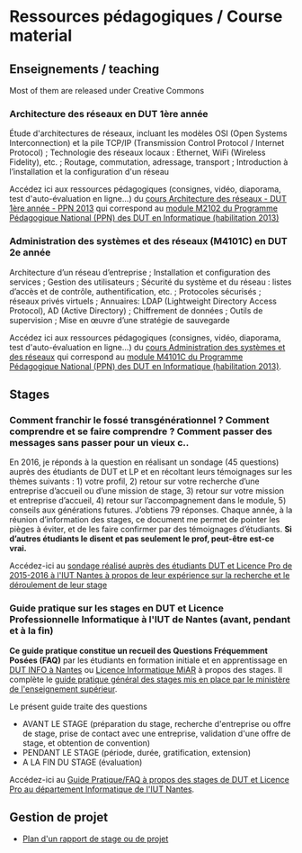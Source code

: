 # Ressources pédagogiques / Course material

## Enseignements / teaching

Most of them are released under Creative Commons

### Architecture des réseaux en DUT 1ère année

Étude  d'architectures  de  réseaux,  incluant  les  modèles  OSI  (Open  Systems  Interconnection)  et  la  pile  TCP/IP (Transmission Control Protocol / Internet Protocol) ;     Technologie des réseaux locaux : Ethernet, WiFi (Wireless Fidelity), etc. ;     Routage, commutation, adressage, transport  ;     Introduction à l’installation et la configuration d'un réseau 

Accédez ici aux ressources pédagogiques (consignes, vidéo, diaporama, test d'auto-évaluation en ligne...) du [cours Architecture des réseaux - DUT 1ère année - PPN 2013](https://madoc.univ-nantes.fr/course/view.php?id=29848) qui correspond au [module M2102 du Programme Pédagogique National (PPN) des DUT en Informatique (habilitation 2013)](https://cache.media.enseignementsup-recherche.gouv.fr/file/25/09/7/PPN_INFORMATIQUE_256097.pdf)


### Administration des systèmes et des réseaux (M4101C) en DUT 2e année

Architecture d’un réseau d’entreprise ;  Installation et configuration des services ; Gestion     des     utilisateurs ; Sécurité du système et du réseau : listes d’accès et de contrôle, authentification, etc. ; Protocoles sécurisés ;  réseaux privés virtuels ; Annuaires: LDAP (Lightweight Directory Access Protocol), AD (Active Directory) ; Chiffrement de données ; Outils     de     supervision ; Mise en œuvre d’une stratégie de sauvegarde 

Accédez ici aux ressources pédagogiques (consignes, vidéo, diaporama, test d'auto-évaluation en ligne...) du [cours Administration des systèmes et des réseaux](https://madoc.univ-nantes.fr/course/view.php?id=29848) qui correspond au [module M4101C du Programme Pédagogique National (PPN) des DUT en Informatique (habilitation 2013)](http://iut-informatique.fr/docs/ppn/fr.pdf).


## Stages

### Comment franchir le fossé transgénérationnel ? Comment comprendre et se faire comprendre ? Comment passer des messages sans passer pour un vieux c..

En 2016, je réponds à la question en réalisant un sondage (45 questions) auprès des étudiants de DUT et LP et en récoltant leurs témoignages sur les thèmes suivants : 1) votre profil, 2) retour sur votre recherche d’une entreprise d’accueil ou d’une mission de stage, 3) retour sur votre mission et entreprise d’accueil, 4) retour sur l’accompagnement dans le module, 5) conseils aux générations futures. J’obtiens 79 réponses. Chaque année, à la réunion d’information des stages, ce document me permet de pointer les pièges à éviter, et de les faire confirmer par des témoignages d’étudiants. **Si d’autres étudiants le disent et pas seulement le prof, peut-être est-ce vrai.**

Accédez-ici au [sondage réalisé auprès des étudiants DUT et Licence Pro de 2015-2016 à l'IUT Nantes à propos de leur expérience sur la recherche et le déroulement de leur stage](2016_iutnantes_stage_sondage-auprès-des-étudiants.pdf)

### Guide pratique sur les stages en DUT et Licence Professionnelle Informatique à l'IUT de Nantes (avant, pendant et à la fin)

**Ce guide pratique constitue un recueil des Questions Fréquemment Posées (FAQ)** par les étudiants en formation initiale et en apprentissage en [DUT INFO à Nantes](https://iutnantes.univ-nantes.fr/formations/bachelor-iut-bac3/but-info) ou [Licence Informatique MiAR](https://iutnantes.univ-nantes.fr/formations/licences-pro-bac3/licence-professionnelle-metiers-de-linformatique-conception-developpement-et-test-de-logiciels) à propos des stages. Il complète le [guide pratique général des stages mis en place par le ministère de l'enseignement supérieur](https://www.enseignementsup-recherche.gouv.fr/pid32310/guide-pratique-des-stages-etudiants.html).

Le présent guide traite des questions  
- AVANT LE STAGE (préparation du stage, recherche d'entreprise ou offre de stage, prise de contact avec une entreprise, validation d'une offre de stage, et obtention de convention)
- PENDANT LE STAGE (période, durée, gratification, extension)
- A LA FIN DU STAGE (évaluation)

Accédez-ici au [Guide Pratique/FAQ à propos des stages de DUT et Licence Pro au département Informatique de l'IUT Nantes](iutnantes_stage_FAQ.md). 

## Gestion de projet

* [Plan d'un rapport de stage ou de projet](plan-rapport-stage-projet.md)
